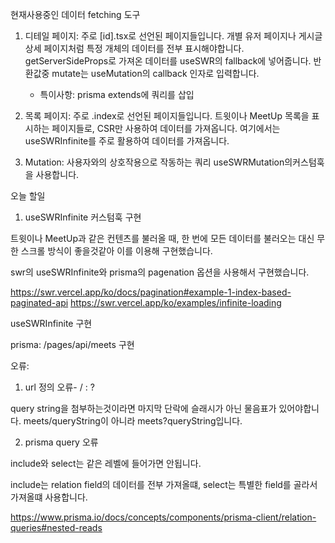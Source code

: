 현재사용중인 데이터 fetching 도구

1. 디테일 페이지:
   주로 [id].tsx로 선언된 페이지들입니다.
   개별 유저 페이지나 게시글 상세 페이지처럼 특정 개체의 데이터를 전부 표시해야합니다.
   getServerSideProps로 가져온 데이터를 useSWR의 fallback에 넣어줍니다.
   반환값중 mutate는 useMutation의 callback 인자로 입력합니다.

   - 특이사항: prisma extends에 쿼리를 삽입

2. 목록 페이지:
   주로 .index로 선언된 페이지들입니다.
   트윗이나 MeetUp 목록을 표시하는 페이지들로, CSR만 사용하여 데이터를 가져옵니다.
   여기에서는 useSWRInfinite를 주로 활용하여 데이터를 가져옵니다.

3. Mutation:
   사용자와의 상호작용으로 작동하는 쿼리
   useSWRMutation의커스텀훅을 사용합니다.

오늘 할일

1. useSWRInfinite 커스텀훅 구현

트윗이나 MeetUp과 같은 컨텐츠를 불러올 때, 한 번에 모든 데이터를 불러오는 대신 무한 스크롤 방식이 좋을것같아
이를 이용해 구현했습니다.

swr의 useSWRInfinite와 prisma의 pagenation 옵션을 사용해서 구현했습니다.

https://swr.vercel.app/ko/docs/pagination#example-1-index-based-paginated-api
https://swr.vercel.app/ko/examples/infinite-loading

useSWRInfinite 구현

prisma: /pages/api/meets 구현

오류:

1. url 정의 오류- / : ?

query string을 첨부하는것이라면
마지막 단락에 슬래시가 아닌 물음표가 있어야합니다.
meets/queryString이 아니라 meets?queryString입니다.

2. prisma query 오류

include와 select는 같은 레벨에 들어가면 안됩니다.

include는 relation field의 데이터를 전부 가져올떄,
select는 특별한 field를 골라서 가져올떄 사용합니다.

https://www.prisma.io/docs/concepts/components/prisma-client/relation-queries#nested-reads
